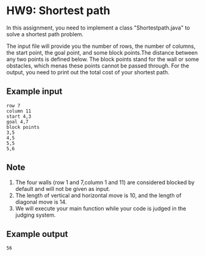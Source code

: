 # HW9: Shortest path

In this assignment, you need to implement a class "Shortestpath.java" to solve a shortest path problem. <br/>

The input file will provide you the number of rows, the number of columns, the start point, the goal point, and some block points.The distance between any two points is defined below. The block points stand for the wall or some obstacles, which menas these points cannot be passed through. For the output, you need to print out the total cost of your shortest path.

## Example input
```
row 7
column 11
start 4,3
goal 4,7
block points
3,5
4,5
5,5
5,6
```

## Note
1. The four walls (row 1 and 7,column 1 and 11) are considered blocked by default and will not be given as input.
2. The length of vertical and horizontal move is 10, and the length of diagonal move is 14.
3. We will execute your main function while your code is judged in the judging system.

## Example output
```
56
```

